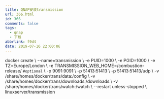 ```yaml
---
title: QNAP安装transmission
url: 366.html
id: 366
comments: false
tags:
  - qnap
  - 下载
abbrlink: f9d4
date: 2019-07-16 22:00:06
---
```


docker create \ --name=transmission \ -e PUID=1000 \ -e PGID=1000 \ -e TZ=Europe/London \ -e TRANSMISSION\_WEB\_HOME=/combustion-release/ `#optional` \ -p 9091:9091 \ -p 51413:51413 \ -p 51413:51413/udp \ -v /share/homes/docker/trans/data:/config \ -v /share/homes/docker/trans/downloads:/downloads \ -v /share/homes/docker/trans/watch:/watch \ --restart unless-stopped \ linuxserver/transmission
